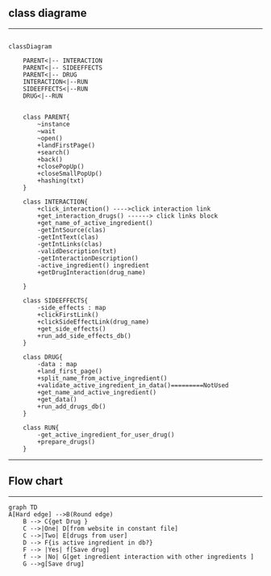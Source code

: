 <!-- ```mermaid
classDiagram
      Animal <|-- Duck
      Animal <|-- Fish
      Animal <|-- Zebra
      Animal : +int age
      Animal : +String gender
      Animal: +isMammal()
      Animal: +mate()
      class Duck{
          +String beakColor
          +swim()
          +quack()
      }
      class Fish{
          -int sizeInFeet
          -canEat()
      }
      class Zebra{
          +bool is_wild
          +run()
      }
``` -->
class diagrame
---
---

```mermaid

classDiagram

    PARENT<|-- INTERACTION
    PARENT<|-- SIDEEFFECTS
    PARENT<|-- DRUG
    INTERACTION<|--RUN
    SIDEEFFECTS<|--RUN
    DRUG<|--RUN


    class PARENT{
        ~instance 
        ~wait
        ~open()
        +landFirstPage()
        +search()
        +back()
        +closePopUp()
        +closeSmallPopUp()
        +hashing(txt)
    }
    
    class INTERACTION{
        +click_interaction() ---->click interaction link
        +get_interaction_drugs() ------> click links block
        +get_name_of_active_ingredient()
        -getIntSource(clas)
        -getIntText(clas)
        -getIntLinks(clas)
        -validDescription(txt)
        -getInteractionDescription()
        -active_ingredient() ingredient
        +getDrugInteraction(drug_name)
        
    }

    class SIDEEFFECTS{
        -side_effects : map
        +clickFirstLink()
        +clickSideEffectLink(drug_name)
        +get_side_effects()
        +run_add_side_effects_db()
    }

    class DRUG{
        -data : map
        +land_first_page()
        +split_name_from_active_ingredient()
        +validate_active_ingredient_in_data()=========NotUsed
        +get_name_and_active_ingredient()
        +get_data()
        +run_add_drugs_db()
    }

    class RUN{
        -get_active_ingredient_for_user_drug()
        +prepare_drugs()
    }
```

-------
Flow chart
---
---

```mermaid
graph TD
A[Hard edge] -->B(Round edge)
    B --> C{get Drug }
    C -->|One| D[from website in constant file]
    C -->|Two| E[drugs from user]
    D --> F{is active ingredient in db?}
    F --> |Yes| f[Save drug]
    f --> |No| G[get ingredient interaction with other ingredients ]
    G -->g[Save drug]
```


